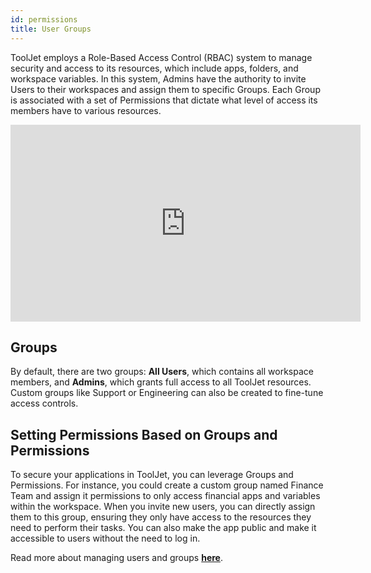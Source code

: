```yaml
---
id: permissions
title: User Groups
---
```


ToolJet employs a Role-Based Access Control (RBAC) system to manage security and access to its resources, which include apps, folders, and workspace variables. In this system, Admins have the authority to invite Users to their workspaces and assign them to specific Groups. Each Group is associated with a set of Permissions that dictate what level of access its members have to various resources. 

<div class="video-container">
    <iframe width="560" height="315" src="https://www.youtube.com/embed/VIlC0MnQRNA?si=dBJ6gL5ux55s32OO&rel=0" frameborder="0" allow="accelerometer; autoplay; encrypted-media; gyroscope; picture-in-picture" allowfullscreen></iframe>
</div>

<div style={{paddingTop:'24px', paddingBottom:'24px'}}>

## Groups
By default, there are two groups: **All Users**, which contains all workspace members, and **Admins**, which grants full access to all ToolJet resources. Custom groups like Support or Engineering can also be created to fine-tune access controls.


</div>

<div style={{paddingTop:'24px', paddingBottom:'24px'}}>

## Setting Permissions Based on Groups and Permissions
To secure your applications in ToolJet, you can leverage Groups and Permissions. For instance, you could create a custom group named Finance Team and assign it permissions to only access financial apps and variables within the workspace. When you invite new users, you can directly assign them to this group, ensuring they only have access to the resources they need to perform their tasks. You can also make the app public and make it accessible to users without the need to log in.

</div>

Read more about managing users and groups **[here](/docs/tutorial/manage-users-groups/)**.